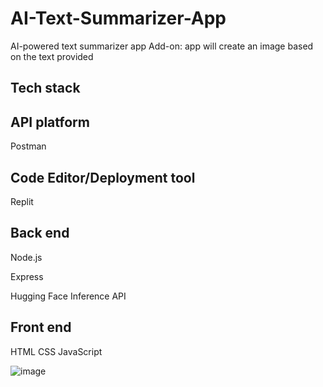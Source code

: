 # AI-Text-Summarizer-App
AI-powered text summarizer app
Add-on: app will create an image based on the text provided

## Tech stack

## API platform
Postman

## Code Editor/Deployment tool
Replit 

## Back end
Node.js

Express

Hugging Face Inference API

## Front end
HTML
CSS
JavaScript

![image](https://github.com/user-attachments/assets/f5933f83-c970-4219-93c4-5f15e0921e0a)
